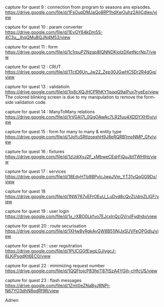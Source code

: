 capture for quest 9 : connection from program to seasons ans episodes.
https://drive.google.com/file/d/1FsOupDMJaQo8RP1hdXwOuhz2AIjCdIex/view

capture for quest 10 : param converter
https://drive.google.com/file/d/1EvGY64kDm5S-4C3u__lhqQMuBQJN4M53/view

capture for quest 11 : form
https://drive.google.com/file/d/1c1rpuPZNzqp8IQNNDKjoIzDXetNcrNp7/view

capture for quest 12 : CRUT
https://drive.google.com/file/d/1TctD6Un_Jw22_Zep30JGwHC5Dr2R4dGq/view

capture for quest 13 : validatioin
https://drive.google.com/file/d/1jx8cXQJHCPRhKY1jsqqQ9aiPux7ryeEe/view
The colored blinking screen is due to my manipulation to remove the form-side validation code.

capture for quest 14 : ManyToMany relations
https://drive.google.com/file/d/1rVGAI7l_0QgOAwAc7LR2fuu4XDDYXH5y/view

capture for quest 15 : form for many to many & entity type
https://drive.google.com/file/d/1JpYuSRtlzopxhH9J8eRQRB1moNMP_Gfv/view

capture for quest 16 : fixtures
https://drive.google.com/file/d/1zUdjXyJ2F_xMbweCEdrFiQuJbtTWHIht/view

capture for quest 17 : services
https://drive.google.com/file/d/18EdyHTb9BPylcJwpJVm_YT31vQqGG9Dx/view

capture for quest 18
https://drive.google.com/file/d/1NW767vEFrOEuU_LuDvd8cQvZUdmZLlGF/view

capture for quest 19 : user login
https://drive.google.com/file/d/1x_rXBO0Lkfvo7EJcxlnQcGVrvIFydhdv/view

capture for quest 20 : route securisation
https://drive.google.com/file/d/1XHw8vRgkAyGW8B51iNjJxSUVFeOPGdIu/view

capture for quest 21 : user regsitration
https://drive.google.com/file/d/1PUCGGfEwqLGJiygcJ-6LKiPsgdKt6EC0/view

capture for quest 22 : minimizing request number
https://drive.google.com/file/d/1QQFtojcP83feIT87tSzA4YGih-cHfcUS/view

capture for quest 23 : flash messages
https://drive.google.com/file/d/1Zmt0eZNaByJRNPj-N67YO3dhN8qdRf9R/view

Adrien
